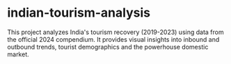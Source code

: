 # indian-tourism-analysis
This project analyzes India's tourism recovery (2019-2023) using data from the official 2024 compendium. It provides visual insights into inbound and outbound trends, tourist demographics and the powerhouse domestic market.
